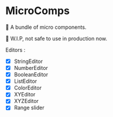 # MicroComps
🧱 A bundle of micro components.

🚨 W.I.P, not safe to use in production now.

Editors :
- [x] StringEditor
- [x] NumberEditor
- [x] BooleanEditor
- [x] ListEditor
- [x] ColorEditor
- [x] XYEditor
- [x] XYZEditor
- [x] Range slider
